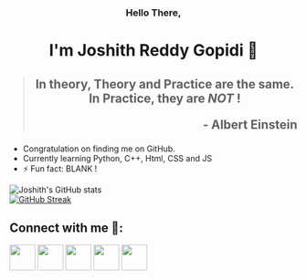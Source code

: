 ### <p align="center">Hello There,</p>
# <p align="center"> I'm Joshith Reddy Gopidi 🚩</p>

> ## <p align="center">In theory, **Theory** and **Practice** are the same. In Practice, they are _**NOT**_ !</p><p align="right">- Albert Einstein </p>



- Congratulation on finding me on GitHub.
- Currently learning Python, C++, Html, CSS and JS
- ⚡ Fun fact: BLANK !

![Joshith's GitHub stats](https://github-readme-stats.vercel.app/api?username=JOS-RE&show_icons=true&theme=radical&count_private=true)<br>
[![GitHub Streak](http://github-readme-streak-stats.herokuapp.com?user=JOS-RE&theme=prussian&currStreakNum=DDCE2A&currStreakLabel=EADE0C&sideNums=D93A7C&background=141321&sideLabels=FFFFFF)](https://git.io/streak-stats)

## Connect with me 📧:

[<img height=45 width=45 src="https://img-premium.flaticon.com/png/512/552/552486.png?token=exp=1621206046~hmac=2d221eb9b503d0f938da3aa8d181d78a">](mailto:joshithreddy.g@gmail.com)
[<img height=45 width=45 src="https://image.flaticon.com/icons/png/128/145/145807.png">](https://www.linkedin.com/in/joshith-reddy-gopidi-176745209/) 
[<img height=45 width=45 src="https://image.flaticon.com/icons/png/128/145/145812.png">](https://twitter.com/JoshithReddy_g) 
[<img height=45 width=45 src="https://image.flaticon.com/icons/png/128/145/145802.png">](https://www.facebook.com/joshith.gopidi/) 
[<img height=45 width=45 src="https://img-premium.flaticon.com/png/512/1057/1057248.png?token=exp=1621209032~hmac=29bc571697a329e74b231920020462b9">](https://www.instagram.com/joshith_gopidi/)
